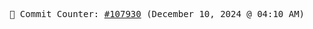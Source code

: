 <p align="center">
    <samp>
        📮 Commit Counter: <a href="https://github.com/Javascript-void0/Javascript-void0/commits/main">#107930</a> (December 10, 2024 @ 04:10 AM)
    </samp>
</p>